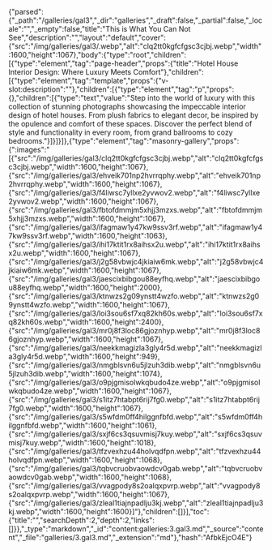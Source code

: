 {"parsed":{"_path":"/galleries/gal3","_dir":"galleries","_draft":false,"_partial":false,"_locale":"","_empty":false,"title":"This is What You Can Not See","description":"","layout":"default","cover":{"src":"/img/galleries/gal3/.webp","alt":"clq2tt0kgfcfgsc3cjbj.webp","width":1600,"height":1067},"body":{"type":"root","children":[{"type":"element","tag":"page-header","props":{"title":"Hotel House Interior Design: Where Luxury Meets Comfort"},"children":[{"type":"element","tag":"template","props":{"v-slot:description":""},"children":[{"type":"element","tag":"p","props":{},"children":[{"type":"text","value":"Step into the world of luxury with this collection of stunning photographs showcasing the impeccable interior design of hotel houses. From plush fabrics to elegant decor, be inspired by the opulence and comfort of these spaces. Discover the perfect blend of style and functionality in every room, from grand ballrooms to cozy bedrooms."}]}]}]},{"type":"element","tag":"masonry-gallery","props":{":images":"[{\"src\":\"/img/galleries/gal3/clq2tt0kgfcfgsc3cjbj.webp\",\"alt\":\"clq2tt0kgfcfgsc3cjbj.webp\",\"width\":1600,\"height\":1067},{\"src\":\"/img/galleries/gal3/ehveik701np2hvrrqphy.webp\",\"alt\":\"ehveik701np2hvrrqphy.webp\",\"width\":1600,\"height\":1067},{\"src\":\"/img/galleries/gal3/f4liwsc7yllxe2yvwov2.webp\",\"alt\":\"f4liwsc7yllxe2yvwov2.webp\",\"width\":1600,\"height\":1067},{\"src\":\"/img/galleries/gal3/fbtofdmmjm5xhjj3mzxs.webp\",\"alt\":\"fbtofdmmjm5xhjj3mzxs.webp\",\"width\":1600,\"height\":1067},{\"src\":\"/img/galleries/gal3/ifagmaw1y47kw9ssv3rf.webp\",\"alt\":\"ifagmaw1y47kw9ssv3rf.webp\",\"width\":1600,\"height\":1063},{\"src\":\"/img/galleries/gal3/ihi17ktit1rx8aihsx2u.webp\",\"alt\":\"ihi17ktit1rx8aihsx2u.webp\",\"width\":1600,\"height\":1067},{\"src\":\"/img/galleries/gal3/j2g58vbwjc4jkiaiw6mk.webp\",\"alt\":\"j2g58vbwjc4jkiaiw6mk.webp\",\"width\":1600,\"height\":1067},{\"src\":\"/img/galleries/gal3/jaescixbibgou88eyfhq.webp\",\"alt\":\"jaescixbibgou88eyfhq.webp\",\"width\":1600,\"height\":2000},{\"src\":\"/img/galleries/gal3/ktnwzs2g09ynstt4wzfo.webp\",\"alt\":\"ktnwzs2g09ynstt4wzfo.webp\",\"width\":1600,\"height\":1067},{\"src\":\"/img/galleries/gal3/loi3sou6sf7xq82kh60s.webp\",\"alt\":\"loi3sou6sf7xq82kh60s.webp\",\"width\":1600,\"height\":2400},{\"src\":\"/img/galleries/gal3/mr0j8f3loc86gjoznhyp.webp\",\"alt\":\"mr0j8f3loc86gjoznhyp.webp\",\"width\":1600,\"height\":1067},{\"src\":\"/img/galleries/gal3/neekkmagizla3gly4r5d.webp\",\"alt\":\"neekkmagizla3gly4r5d.webp\",\"width\":1600,\"height\":949},{\"src\":\"/img/galleries/gal3/nmgblsvn6u5jlzuh3dib.webp\",\"alt\":\"nmgblsvn6u5jlzuh3dib.webp\",\"width\":1600,\"height\":1074},{\"src\":\"/img/galleries/gal3/o9pjgmisolwkqbudo4ze.webp\",\"alt\":\"o9pjgmisolwkqbudo4ze.webp\",\"width\":1600,\"height\":1067},{\"src\":\"/img/galleries/gal3/s1itz7htabpt6rij7fg0.webp\",\"alt\":\"s1itz7htabpt6rij7fg0.webp\",\"width\":1600,\"height\":1067},{\"src\":\"/img/galleries/gal3/s5wfdm0ff4hilggnfbfd.webp\",\"alt\":\"s5wfdm0ff4hilggnfbfd.webp\",\"width\":1600,\"height\":1061},{\"src\":\"/img/galleries/gal3/sxjf6cs3qsuvmisj7kuy.webp\",\"alt\":\"sxjf6cs3qsuvmisj7kuy.webp\",\"width\":1600,\"height\":1018},{\"src\":\"/img/galleries/gal3/tfzvexhzu44holvqdfpn.webp\",\"alt\":\"tfzvexhzu44holvqdfpn.webp\",\"width\":1600,\"height\":1068},{\"src\":\"/img/galleries/gal3/tqbvcruobvaowdcv0gab.webp\",\"alt\":\"tqbvcruobvaowdcv0gab.webp\",\"width\":1600,\"height\":1068},{\"src\":\"/img/galleries/gal3/vvagpody8s2oalqxpvrp.webp\",\"alt\":\"vvagpody8s2oalqxpvrp.webp\",\"width\":1600,\"height\":1067},{\"src\":\"/img/galleries/gal3/zleal1tiajnpadlju3kj.webp\",\"alt\":\"zleal1tiajnpadlju3kj.webp\",\"width\":1600,\"height\":1600}]"},"children":[]}],"toc":{"title":"","searchDepth":2,"depth":2,"links":[]}},"_type":"markdown","_id":"content:galleries:3.gal3.md","_source":"content","_file":"galleries/3.gal3.md","_extension":"md"},"hash":"AfbkEjcO4E"}